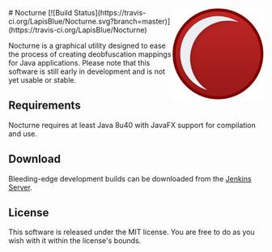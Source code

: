 <img src="https://raw.githubusercontent.com/LapisBlue/Nocturne/master/logo.png" align="right" width="180px">
# Nocturne [![Build Status](https://travis-ci.org/LapisBlue/Nocturne.svg?branch=master)](https://travis-ci.org/LapisBlue/Nocturne)

Nocturne is a graphical utility designed to ease the process of creating deobfuscation mappings for Java applications.
Please note that this software is still early in development and is not yet usable or stable.

## Requirements

Nocturne requires at least Java 8u40 with JavaFX support for compilation and use.

## Download

Bleeding-edge development builds can be downloaded from the [Jenkins Server](http://ci.caseif.net/job/Nocturne/).

## License

This software is released under the MIT license. You are free to do as you wish with it within the license's bounds.
